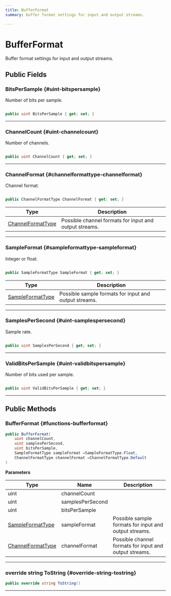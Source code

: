 ```yaml
---
title: BufferFormat
summary: buffer format settings for input and output streams. 

---
```


# BufferFormat




Buffer format settings for input and output streams.   





## Public Fields

### BitsPerSample {#uint-bitspersample}

Number of bits per sample. 

```csharp

public uint BitsPerSample { get; set; }

```






-----------

### ChannelCount {#uint-channelcount}

Number of channels. 

```csharp

public uint ChannelCount { get; set; }

```






-----------

### ChannelFormat {#channelformattype-channelformat}

Channel format. 

```csharp

public ChannelFormatType ChannelFormat { get; set; }

```

| Type | Description  | 
|--|--|
| [ChannelFormatType](/versioned_docs/version-02-Aug-2023/unity-api/api/UnityEngine.XR.MagicLeap/MLAudioOutput/UnityEngine.XR.MagicLeap.MLAudioOutput.md#uint-channelformattype) | Possible channel formats for input and output streams.  |





-----------

### SampleFormat {#sampleformattype-sampleformat}

Integer or float. 

```csharp

public SampleFormatType SampleFormat { get; set; }

```

| Type | Description  | 
|--|--|
| [SampleFormatType](/versioned_docs/version-02-Aug-2023/unity-api/api/UnityEngine.XR.MagicLeap/MLAudioOutput/UnityEngine.XR.MagicLeap.MLAudioOutput.md#uint-sampleformattype) | Possible sample formats for input and output streams.  |





-----------

### SamplesPerSecond {#uint-samplespersecond}

Sample rate. 

```csharp

public uint SamplesPerSecond { get; set; }

```






-----------

### ValidBitsPerSample {#uint-validbitspersample}

Number of bits used per sample. 

```csharp

public uint ValidBitsPerSample { get; set; }

```






-----------

## Public Methods

###  BufferFormat {#functions-bufferformat}

```csharp
public BufferFormat(
    uint channelCount,
    uint samplesPerSecond,
    uint bitsPerSample,
    SampleFormatType sampleFormat =SampleFormatType.Float,
    ChannelFormatType channelFormat =ChannelFormatType.Default
)
```


**Parameters**

| Type | Name  | Description  | 
|--|--|--|
| uint |channelCount||
| uint |samplesPerSecond||
| uint |bitsPerSample||
| [SampleFormatType](/versioned_docs/version-02-Aug-2023/unity-api/api/UnityEngine.XR.MagicLeap/MLAudioOutput/UnityEngine.XR.MagicLeap.MLAudioOutput.md#uint-sampleformattype) |sampleFormat|Possible sample formats for input and output streams. |
| [ChannelFormatType](/versioned_docs/version-02-Aug-2023/unity-api/api/UnityEngine.XR.MagicLeap/MLAudioOutput/UnityEngine.XR.MagicLeap.MLAudioOutput.md#uint-channelformattype) |channelFormat|Possible channel formats for input and output streams. |






-----------

### override string ToString {#override-string-tostring}

```csharp
public override string ToString()
```






-----------


